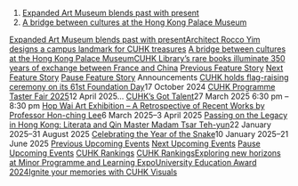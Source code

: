   1. [Expanded Art Museum blends past with present](javascript:;)
  2. [A bridge between cultures at the Hong Kong Palace Museum](javascript:;)


[Expanded Art Museum blends past with presentArchitect Rocco Yim designs a campus landmark for CUHK treasures](https://www.focus.cuhk.edu.hk/en/expanded-art-museum-blends-past-with-present/?utm_source=cuhk.edu.hk&utm_medium=sitelink&utm_campaign=heroBanner)
[A bridge between cultures at the Hong Kong Palace MuseumCUHK Library’s rare books illuminate 350 years of exchange between France and China](https://www.focus.cuhk.edu.hk/en/a-bridge-between-cultures-at-the-hong-kong-palace-museum/?utm_source=cuhk.edu.hk&utm_medium=sitelink&utm_campaign=heroBanner)
[Previous Feature Story](javascript:;)
[Next Feature Story](javascript:;)
[Pause Feature Story](javascript:;)
Announcements
[CUHK holds flag-raising ceremony on its 61st Foundation Day](https://www.cpr.cuhk.edu.hk/en/announcement/cuhk-holds-flag-raising-ceremony-on-its-61st-foundation-day/)17 October 2024
[CUHK Programme Taster Fair 2025](https://cuhk.edu.hk/english/university/events.html)12 April 2025... 
[CUHK’s Got Talent](https://cuhk.edu.hk/english/university/events.html)27 March 2025 
6:30 pm – 8:30 pm
[Hop Wai Art Exhibition – A Retrospective of Recent Works by Professor Hon-ching Lee](https://cuhk.edu.hk/english/university/events.html)6 March 2025–3 April 2025
[Passing on the Legacy in Hong Kong: Literata and Qin Master Madam Tsar Teh-yun](https://cuhk.edu.hk/english/university/events.html)22 January 2025–31 August 2025
[Celebrating the Year of the Snake](https://cuhk.edu.hk/english/university/events.html)10 January 2025–21 June 2025
[Previous Upcoming Events](javascript:;)
[Next Upcoming Events](javascript:;)
[Pause Upcoming Events](javascript:;)
[CUHK Rankings](https://cuhk.edu.hk/english/aboutus/cuhk-rankings.html)
[CUHK Rankings](https://cuhk.edu.hk/english/aboutus/cuhk-rankings.html)[Exploring new horizons at Minor Programme and Learning Expo](https://www.focus.cuhk.edu.hk/en/20250312/choh-ming-li-and-wei-lun-professorships-awarded/060-congregation/?utm_source=cuhk.edu.hk&utm_medium=sitelink&utm_campaign=moreOfCUHK)[University Education Award 2024](https://youtu.be/1atX0-BxJ3E)[Ignite your memories with CUHK Visuals](https://cuhk.canto.global/v/CUHKVisuals/?utm_source=cuhk.edu.hk&utm_medium=sitelink&utm_campaign=home)
